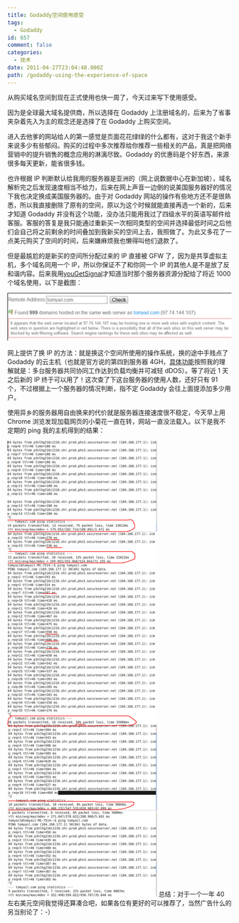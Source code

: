 ```yaml
---
title: Godaddy空间使用感受
tags:
  - Godaddy
id: 657
comment: false
categories:
  - 技术
date: 2011-04-27T23:04:48.000Z
path: /godaddy-using-the-experience-of-space
---
```


从购买域名空间到现在正式使用也快一周了，今天过来写下使用感受。

因为是全球最大域名提供商，所以选择在 Godaddy 上注册域名的，后来为了省事夹杂着先入为主的观念还是选择了在 Godaddy 上购买空间。

进入去他爹的网站给人的第一感觉是页面花花绿绿的什么都有，这对于我这个新手来说多少有些郁闷。购买的过程中多次推荐给你推荐一些相关的产品，真是把网络营销中的提升销售的概念应用的淋漓尽致。Godaddy 的优惠码是个好东西，来源很多每天更新，能省很多钱。

也许根据 IP 判断默认给我用的服务器是亚洲的（网上说数据中心在新加坡），域名解析完之后发现速度相当不给力，后来在网上声音一边倒的说美国服务器好的情况下我也决定换成美国服务器的。由于对 Godaddy 网站的操作有些地方还不是很熟悉，所以我直接删除了原有的空间，原以为这个时候就能直接再选一个新的，后来才知道 Godaddy 并没有这个功能，没办法只能用我过了四级水平的英语写邮件给客服。客服的答复是我只能通过重新买一次相同类型的空间并选择最低时间之后他们会自己将之前剩余的时间叠加到我新买的空间上去，我照做了。为此又多花了一点美元购买了空间的时间，后来嫌麻烦我也懒得叫他们退款了。

但是最尴尬的是新买的空间所分配过来的 IP 直接被 GFW 了，因为是共享虚拟主机，多个域名同用一个 IP，所以你保证不了和你同一个 IP 的其他人是不是放了反和谐内容。后来我用[youGetSignal](http://goo.gl/B1uL)才知道当时那个服务器资源分配给了将近 1000 个域名使用，以下是截图：

![](./657_1.png "657_1")

网上提供了换 IP 的方法：就是换这个空间所使用的操作系统，换的途中手贱点了 Godaddy 的云主机（也就是官方说的第四到服务器 4GH，[具体功能](http://goo.gl/oDiu)按照我的理解就是：多台服务器共同协同工作达到负载均衡并可减轻 dDOS）。等了将近 1 天之后新的 IP 终于可以用了！这次查了下这台服务器的使用人数，还好只有 91 个，不过根据上一个服务器的情况判断，指不定 Godaddy 会往上面提添加多少用户。

使用异乡的服务器用自由换来的代价就是服务器连接速度很不稳定，今天早上用 Chrome 浏览发现加载网页的小菊花一直在转，网站一直没法载入。以下是我不定期的 ping 我的主机得到的结果：

![](./657_2.jpg "657_2")
总结：对于一个一年 40 左右美元空间我觉得还算凑合吧，如果各位有更好的可以推荐了，当然广告什么的另当别论了：-）

